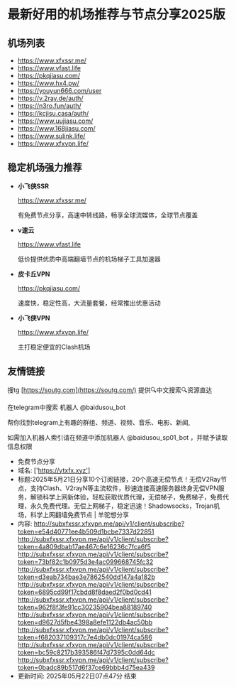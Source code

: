 # 最新好用的机场推荐与节点分享2025版

## 机场列表
* https://www.xfxssr.me/
* https://www.vfast.life
* https://pkqjiasu.com/
* https://www.hx4.pw/ 
* https://youyun666.com/user
* https://v.2ray.de/auth/
* https://n3ro.fun/auth/
* https://kcjisu.casa/auth/
* https://www.uujiasu.com/
* https://www.168jiasu.com/
* https://www.sulink.life/
* https://www.xfxvpn.life/

## 稳定机场强力推荐

+ **小飞侠SSR**
  
   https://www.xfxssr.me/
   
   有免费节点分享，高速中转线路，畅享全球流媒体，全球节点覆盖
   
+ **v速云**
  
   https://www.vfast.life
   
   低价提供优质中高端翻墙节点的机场梯子工具加速器
   
+ **皮卡丘VPN**
  
   https://pkqjiasu.com/
   
   速度快，稳定性高，大流量套餐，经常推出优惠活动
   
+ **小飞侠VPN**
  
   https://www.xfxvpn.life/
   
   主打稳定便宜的Clash机场

## 友情链接

搜tg [https://soutg.com](https://soutg.com/) 提供🔍中文搜索🔍资源直达

在telegram中搜索 机器人 @baidusou_bot

帮你找到telegram上有趣的群组、频道、视频、音乐、电影、新闻,

如需加入机器人索引请在频道中添加机器人 @baidusou_sp01_bot ，并赋予读取信息权限

- 免费节点分享 
- 域名: ['https://ytxfx.xyz'] 
- 标题:2025年5月21日分享10个订阅链接，20个高速无偿节点！无偿V2Ray节点，支持Clash、V2rayN等主流软件，秒速连接高速服务器终身无偿VPN服务，解锁科学上网新体验，轻松获取优质代理，无偿梯子，免费梯子，免费代理，永久免费代理。无偿上网梯子，稳定迅速！Shadowsocks，Trojan机场，科学上网翻墙免费节点  |  羊驼想分享 
- 内容: 
http://subxfxssr.xfxvpn.me/api/v1/client/subscribe?token=e54d40771ee4b509d1bcbe7337d22851
http://subxfxssr.xfxvpn.me/api/v1/client/subscribe?token=4a809dbab17ae467c6e16236c7fca6f5
http://subxfxssr.xfxvpn.me/api/v1/client/subscribe?token=73bf82c1b0975d3e4ac099668745fc32
http://subxfxssr.xfxvpn.me/api/v1/client/subscribe?token=d3eab734bae3e7862540dd147a4a182b
http://subxfxssr.xfxvpn.me/api/v1/client/subscribe?token=6895cd99f17cbdd8f8daed2f0bd0cd41
http://subxfxssr.xfxvpn.me/api/v1/client/subscribe?token=962f8f3fe91cc30235904bea88189740
http://subxfxssr.xfxvpn.me/api/v1/client/subscribe?token=d9627d5fbe4398a8efe1122db4ac50bb
http://subxfxssr.xfxvpn.me/api/v1/client/subscribe?token=f682037109317c7e4db0dc01974ca586
http://subxfxssr.xfxvpn.me/api/v1/client/subscribe?token=bc59c8217b393586f47d7395c0dd64dc
http://subxfxssr.xfxvpn.me/api/v1/client/subscribe?token=0badc89b517d6f37ce69bbb4d75ea439 
- 更新时间: 2025年05月22日07点47分 
结束
